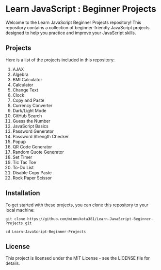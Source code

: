 # Learn JavaScript : Beginner Projects

Welcome to the Learn JavaScript Beginner Projects repository! This repository contains a collection of beginner-friendly JavaScript projects designed to help you practice and improve your JavaScript skills.

## Projects

Here is a list of the projects included in this repository:

1. AJAX
2. Algebra
3. BMI Calculator
4. Calculator
5. Change Text
6. Clock
7. Copy and Paste
8. Currency Converter
9. Dark/Light Mode
10. GitHub Search
11. Guess the Number
12. JavaScript Basics
13. Password Generator
14. Password Strength Checker
15. Popup
16. QR Code Generator
17. Random Quote Generator
18. Set Timer
19. Tic Tac Toe
20. To-Do List
21. Disable Copy Paste
22. Rock Paper Scissor

## Installation

To get started with these projects, you can clone this repository to your local machine:
```
git clone https://github.com/minnukota381/Learn-JavaScript-Beginner-Projects.git
```
```
cd Learn-JavaScript-Beginner-Projects
```

## License

This project is licensed under the MIT License - see the LICENSE file for details.
